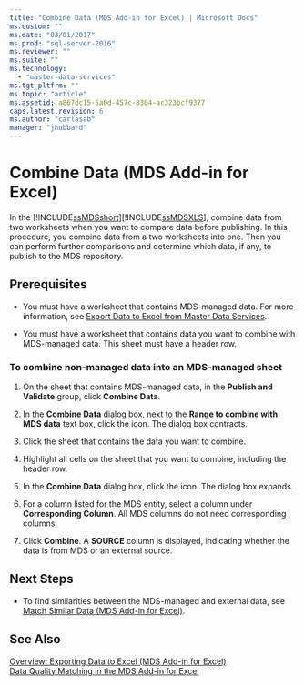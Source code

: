```yaml
---
title: "Combine Data (MDS Add-in for Excel) | Microsoft Docs"
ms.custom: ""
ms.date: "03/01/2017"
ms.prod: "sql-server-2016"
ms.reviewer: ""
ms.suite: ""
ms.technology: 
  - "master-data-services"
ms.tgt_pltfrm: ""
ms.topic: "article"
ms.assetid: a867dc15-5a0d-457c-8304-ac323bcf9377
caps.latest.revision: 6
ms.author: "carlasab"
manager: "jhubbard"
---
```

# Combine Data (MDS Add-in for Excel)
  In the [!INCLUDE[ssMDSshort](../../a9notintoc/includes/ssmdsshort-md.md)][!INCLUDE[ssMDSXLS](../../a9notintoc/includes/ssmdsxls-md.md)], combine data from two worksheets when you want to compare data before publishing. In this procedure, you combine data from a two worksheets into one. Then you can perform further comparisons and determine which data, if any, to publish to the MDS repository.  
  
## Prerequisites  
  
-   You must have a worksheet that contains MDS-managed data. For more information, see [Export Data to Excel from Master Data Services](../../master-data-services/microsoft-excel-add-in/export-data-to-excel-from-master-data-services.md).  
  
-   You must have a worksheet that contains data you want to combine with MDS-managed data. This sheet must have a header row.  
  
### To combine non-managed data into an MDS-managed sheet  
  
1.  On the sheet that contains MDS-managed data, in the **Publish and Validate** group, click **Combine Data**.  
  
2.  In the **Combine Data** dialog box, next to the **Range to combine with MDS data** text box, click the icon. The dialog box contracts.  
  
3.  Click the sheet that contains the data you want to combine.  
  
4.  Highlight all cells on the sheet that you want to combine, including the header row.  
  
5.  In the **Combine Data** dialog box, click the icon. The dialog box expands.  
  
6.  For a column listed for the MDS entity, select a column under **Corresponding Column**. All MDS columns do not need corresponding columns.  
  
7.  Click **Combine**. A **SOURCE** column is displayed, indicating whether the data is from MDS or an external source.  
  
## Next Steps  
  
-   To find similarities between the MDS-managed and external data, see [Match Similar Data &#40;MDS Add-in for Excel&#41;](../../master-data-services/microsoft-excel-add-in/match-similar-data-mds-add-in-for-excel.md).  
  
## See Also  
 [Overview: Exporting Data to Excel &#40;MDS Add-in for Excel&#41;](../../master-data-services/microsoft-excel-add-in/overview-exporting-data-to-excel-mds-add-in-for-excel.md)   
 [Data Quality Matching in the MDS Add-in for Excel](../../master-data-services/microsoft-excel-add-in/data-quality-matching-in-the-mds-add-in-for-excel.md)  
  
  